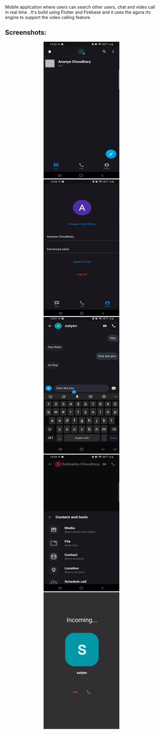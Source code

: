 
Mobile application where users can search other users, chat and video call in real time . It's build using Flutter and Firebase and it uses the agora rtc engine to support the video calling feature.

## Screenshots:

<div align="center">
    <img src="./assets/first_screen.jpeg" width="250px" height="450"/> 
</div>

<div align="center">
    <img src="./assets/profile_screen.jpeg" width="250px" height="450"/> 
</div>

<div align="center">
    <img src="./assets/chat_screen.jpeg" width="250px" height="450"/> 
</div>

<div align="center">
    <img src="./assets/chat_screen_options.jpeg" width="250px" height="450"/> 
</div>

<div align="center">
    <img src="./assets/call_screen.jpeg" width="250px" height="450"/> 
</div>

  
